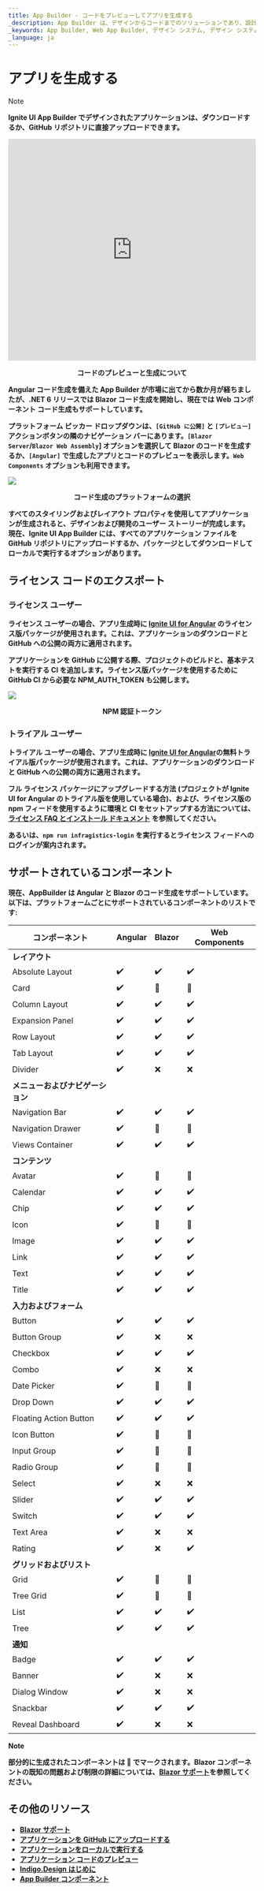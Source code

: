 ```yaml
---
title: App Builder - コードをプレビューしてアプリを生成する
_description: App Builder は、デザインからコードまでのソリューションであり、設計および開発チームが実際の Web アプリケーションを迅速かつ簡単に設計および構築できるようにします。
_keywords: App Builder, Web App Builder, デザイン システム, デザイン システム UX, UI キット, Sketch, Ignite UI for Angular, Sketch to Angular, Angular, Angular デザイン システム, Sketch から コードをエクスポート, Angular 用のデザイン キット, Sketch UI キット
_language: ja
---
```

# アプリを生成する

> [!NOTE]
><b>Ignite UI App Builder でデザインされたアプリケーションは、ダウンロードするか、GitHub リポジトリに直接アップロードできます。 

<section class="video-container">
    <div>
        <div class="video-container__item">
            <iframe width="100%" height="450" src="https://www.youtube.com/embed/zxT-nIXKn7I" frameborder="0" allowfullscreen></iframe>
        </div>
        <p style="text-align:center">コードのプレビューと生成について</p>
    </div>
</section>

Angular コード生成を備えた App Builder が市場に出てから数か月が経ちましたが、.NET 6 リリースでは Blazor コード生成を開始し、現在では Web コンポーネント コード生成もサポートしています。

プラットフォーム ピッカー ドロップダウンは、`[GitHub に公開]` と `[プレビュー]` アクションボタンの隣のナビゲーション バーにあります。`[Blazor Server`/`Blazor Web Assembly`] オプションを選択して Blazor のコードを生成するか、`[Angular]` で生成したアプリとコードのプレビューを表示します。`Web Components` オプションも利用できます。

<img class="box-shadow" src="../images/generate-code.PNG" />
<p style="text-align:center;">コード生成のプラットフォームの選択</p>

すべてのスタイリングおよびレイアウト プロパティを使用してアプリケーションが生成されると、デザインおよび開発のユーザー ストーリーが完成します。現在、Ignite UI App Builder には、すべてのアプリケーション ファイルを GitHub リポジトリにアップロードするか、パッケージとしてダウンロードしてローカルで実行するオプションがあります。


## ライセンス コードのエクスポート

### ライセンス ユーザー
**ライセンス ユーザー**の場合、アプリ生成時に [Ignite UI for Angular](https://jp.infragistics.com/products/ignite-ui-angular) のライセンス版パッケージが使用されます。これは、**アプリケーションのダウンロード**と **GitHub への公開**の両方に適用されます。

アプリケーションを GitHub に公開する際、プロジェクトのビルドと、基本テストを実行する CI を追加します。ライセンス版パッケージを使用するために GitHub CI から必要な NPM_AUTH_TOKEN も公開します。

<img class="box-shadow" src="../images/licensed-ci-npm-token.PNG" />
<p style="text-align:center;">NPM 認証トークン</p>

### トライアル ユーザー
**トライアル ユーザー**の場合、アプリ生成時に [Ignite UI for Angular](https://jp.infragistics.com/products/ignite-ui-angular)の無料トライアル版パッケージが使用されます。これは、**アプリケーションのダウンロード**と **GitHub への公開**の両方に適用されます。

フル ライセンス パッケージにアップグレードする方法 (プロジェクトが Ignite UI for Angular のトライアル版を使用している場合)、および、ライセンス版の npm フィードを使用するように環境と CI をセットアップする方法については、[ライセンス FAQ とインストール ドキュメント](https://jp.infragistics.com/products/ignite-ui-angular/angular/components/general/ignite-ui-licensing) を参照してください。

あるいは、`npm run infragistics-login` を実行するとライセンス フィードへのログインが案内されます。

## サポートされているコンポーネント

現在、AppBuilder は Angular と Blazor のコード生成をサポートしています。以下は、プラットフォームごとにサポートされているコンポーネントのリストです:

| コンポーネント              | Angular            | Blazor             | Web Components     |
|------------------------|--------------------|--------------------|--------------------|
| **レイアウト**                                                                           |
| Absolute Layout        | :heavy_check_mark: | :heavy_check_mark: | :heavy_check_mark: |
| Card                   | :heavy_check_mark: | :construction:     | :construction:     |
| Column Layout          | :heavy_check_mark: | :heavy_check_mark: | :heavy_check_mark: |
| Expansion Panel        | :heavy_check_mark: | :heavy_check_mark: | :heavy_check_mark: |
| Row Layout             | :heavy_check_mark: | :heavy_check_mark: | :heavy_check_mark: |
| Tab Layout             | :heavy_check_mark: | :heavy_check_mark: | :heavy_check_mark: |
| Divider                | :heavy_check_mark: | :x:                | :x:                |
| **メニューおよびナビゲーション**                                                               |
| Navigation Bar         | :heavy_check_mark: | :heavy_check_mark: | :heavy_check_mark: |
| Navigation Drawer      | :heavy_check_mark: | :construction:     | :construction:     |
| Views Container        | :heavy_check_mark: | :heavy_check_mark: | :heavy_check_mark: |
| **コンテンツ**                                                                           |
| Avatar                 | :heavy_check_mark: | :construction:     | :construction:     |
| Calendar               | :heavy_check_mark: | :heavy_check_mark: | :heavy_check_mark: |
| Chip                   | :heavy_check_mark: | :heavy_check_mark: | :heavy_check_mark: |
| Icon                   | :heavy_check_mark: | :construction:     | :construction:     |
| Image                  | :heavy_check_mark: | :heavy_check_mark: | :heavy_check_mark: |
| Link                   | :heavy_check_mark: | :heavy_check_mark: | :heavy_check_mark: |
| Text                   | :heavy_check_mark: | :heavy_check_mark: | :heavy_check_mark: |
| Title                  | :heavy_check_mark: | :heavy_check_mark: | :heavy_check_mark: |
| **入力およびフォーム**                                                                     |
| Button                 | :heavy_check_mark: | :heavy_check_mark: | :heavy_check_mark: |
| Button Group           | :heavy_check_mark: | :x:                | :x:                |
| Checkbox               | :heavy_check_mark: | :heavy_check_mark: | :heavy_check_mark: |
| Combo                  | :heavy_check_mark: | :x:                | :x:                |
| Date Picker            | :heavy_check_mark: | :construction:     | :construction:     |
| Drop Down              | :heavy_check_mark: | :heavy_check_mark: | :heavy_check_mark: |
| Floating Action Button | :heavy_check_mark: | :heavy_check_mark: | :heavy_check_mark: |
| Icon Button            | :heavy_check_mark: | :construction:     | :construction:     |
| Input Group            | :heavy_check_mark: | :construction:     | :construction:     |
| Radio Group            | :heavy_check_mark: | :construction:     | :construction:     |
| Select                 | :heavy_check_mark: | :x:                | :x:                |
| Slider                 | :heavy_check_mark: | :heavy_check_mark: | :heavy_check_mark: |
| Switch                 | :heavy_check_mark: | :heavy_check_mark: | :heavy_check_mark: |
| Text Area              | :heavy_check_mark: | :x:                | :x:                |
| Rating                 | :heavy_check_mark: | :x:                | :heavy_check_mark: |
| **グリッドおよびリスト**                                                                     |
| Grid                   | :heavy_check_mark: | :construction:     | :construction:     |
| Tree Grid              | :heavy_check_mark: | :construction:     | :construction:     |
| List                   | :heavy_check_mark: | :heavy_check_mark: | :heavy_check_mark: |
| Tree                   | :heavy_check_mark: | :heavy_check_mark: | :heavy_check_mark: |
| **通知**                                                                     |
| Badge                  | :heavy_check_mark: | :heavy_check_mark: | :heavy_check_mark: |
| Banner                 | :heavy_check_mark: | :x:                | :x:                |
| Dialog Window          | :heavy_check_mark: | :x:                | :x:                |
| Snackbar               | :heavy_check_mark: | :heavy_check_mark: | :heavy_check_mark: |
| Reveal Dashboard       | :heavy_check_mark: | :x:                | :x:                |

> [!NOTE]
> 部分的に生成されたコンポーネントは :construction: でマークされます。Blazor コンポーネントの既知の問題および制限の詳細については、[Blazor サポート](../blazor-support.md#既知の問題点および制限事項)を参照してください。

## その他のリソース

<div class="divider--half"></div>

* [Blazor サポート](../blazor-support.md)
* [アプリケーションを GitHub にアップロードする](upload-application-to-github.md)
* [アプリケーションをローカルで実行する](run-application-locally.md)
* [アプリケーション コードのプレビュー](../preview-code.md)
* [Indigo.Design はじめに](https://jp.infragistics.com/products/indigo-design/help/getting-started)
* [App Builder コンポーネント]({environment:appbuilderBaseUrl}/components)
